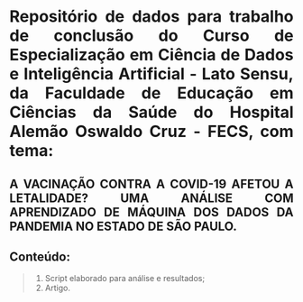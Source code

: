 <div style="text-align: justify;">
    
# Repositório de dados para trabalho de conclusão do Curso de Especialização em Ciência de Dados e Inteligência Artificial - Lato Sensu, da Faculdade de Educação em Ciências da Saúde do Hospital Alemão Oswaldo Cruz - FECS, com tema: 
## A VACINAÇÃO CONTRA A COVID-19 AFETOU A LETALIDADE? UMA ANÁLISE COM APRENDIZADO DE MÁQUINA DOS DADOS DA PANDEMIA NO ESTADO DE SÃO PAULO.
## Conteúdo:
>1.	Script elaborado para análise e resultados;
>2.	Artigo.
